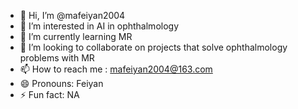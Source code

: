 - 👋 Hi, I’m @mafeiyan2004
- 👀 I’m interested in AI in ophthalmology
- 🌱 I’m currently learning MR
- 💞️ I’m looking to collaborate on projects that solve ophthalmology problems with MR 
- 📫 How to reach me : mafeiyan2004@163.com
- 😄 Pronouns: Feiyan
- ⚡ Fun fact: NA

<!---
mafeiyan2004/mafeiyan2004 is a ✨ special ✨ repository because its `README.md` (this file) appears on your GitHub profile.
You can click the Preview link to take a look at your changes.
--->
